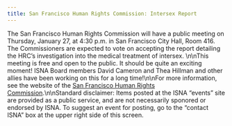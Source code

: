 ```yaml
---
title: San Francisco Human Rights Commission: Intersex Report
---
```


The San Francisco Human Rights Commission will have a public meeting on Thursday, January 27, at 4:30 p.m. in San Francisco City Hall, Room 416. The Commissioners are expected to vote on accepting the report detailing the <span class="caps">HRC</span>&#8217;s investigation into the medical treatment of intersex. \n\nThis meeting is free and open to the public. It should be quite an exciting moment! <span class="caps">ISNA</span> Board members David Cameron and Thea Hillman and other allies have been working on this for a long time!\n\nFor more information, see the website of the [San Francisco Human Rights Commission][1].\n\nStandard disclaimer: Items posted at the <span class="caps">ISNA</span> &#8220;events&#8221; site are provided as a public service, and are not necessarily sponored or endorsed by <span class="caps">ISNA</span>. To suggest an event for posting, go to the &#8220;contact <span class="caps">ISNA</span>&#8221; box at the upper right side of this screen.

 [1]: http://www.sfgov.org/site/sfhumanrights_index.asp?id=4587